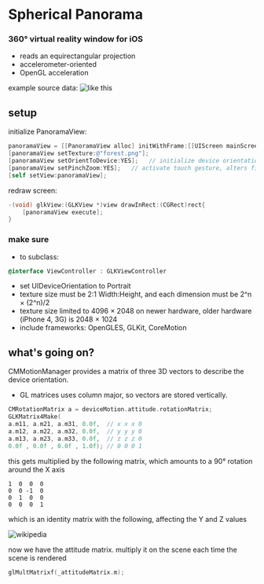 # Spherical Panorama
### 360° virtual reality window for iOS
* reads an equirectangular projection
* accelerometer-oriented
* OpenGL acceleration

example source data:
![like this](https://raw.github.com/robbykraft/SphericalPanorama/master/360%20Panorama/park_2048.png)

## setup

initialize PanoramaView:

```objective-c
panoramaView = [[PanoramaView alloc] initWithFrame:[[UIScreen mainScreen] bounds]];
[panoramaView setTexture:@"forest.png"];
[panoramaView setOrientToDevice:YES];   // initialize device orientation sensors
[panoramaView setPinchZoom:YES];   // activate touch gesture, alters field of view
[self setView:panoramaView];
```

redraw screen:

```objective-c
-(void) glkView:(GLKView *)view drawInRect:(CGRect)rect{
    [panoramaView execute];
}
```

### make sure
* to subclass:

```objective-c
@interface ViewController : GLKViewController
```

* set UIDeviceOrientation to Portrait
* texture size must be 2:1 Width:Height, and each dimension must be 2^n × (2^n)/2
* texture size limited to 4096 × 2048 on newer hardware, older hardware (iPhone 4, 3G) is 2048 × 1024
* include frameworks: OpenGLES, GLKit, CoreMotion

## what's going on?

CMMotionManager provides a matrix of three 3D vectors to describe the device orientation.
* GL matrices uses column major, so vectors are stored vertically.

```objective-c
CMRotationMatrix a = deviceMotion.attitude.rotationMatrix;
GLKMatrix4Make(
a.m11, a.m21, a.m31, 0.0f,  // x x x 0
a.m12, a.m22, a.m32, 0.0f,  // y y y 0
a.m13, a.m23, a.m33, 0.0f,  // z z z 0
0.0f , 0.0f , 0.0f , 1.0f); // 0 0 0 1
```

this gets multiplied by the following matrix, which amounts to a 90° rotation around the X axis

```
1  0  0  0
0  0 -1  0
0  1  0  0
0  0  0  1
```

which is an identity matrix with the following, affecting the Y and Z values

![wikipedia](http://upload.wikimedia.org/math/d/f/a/dfa9eccf5f8f2de1ac8ee1134ba88a86.png)

now we have the attitude matrix. multiply it on the scene each time the scene is rendered

```c++
glMultMatrixf(_attitudeMatrix.m);
```